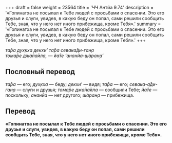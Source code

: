 +++
draft = false
weight = 23564
title = 'ЧЧ Антйа 9.74'
description = '«Гопинатха не посылал к Тебе людей с просьбами о спасении. Это его друзья и слуги, увидев, в какую беду он попал, сами решили сообщить Тебе, зная, что у него нет иного прибежища, кроме Тебя».'
summary = '«Гопинатха не посылал к Тебе людей с просьбами о спасении. Это его друзья и слуги, увидев, в какую беду он попал, сами решили сообщить Тебе, зная, что у него нет иного прибежища, кроме Тебя».'
+++

_та̄ра дух̣кха декхи’ та̄ра севака̄ди-ган̣а  
тома̄ре джа̄на̄ила, — йа̄те ‘ананйа-ш́аран̣а’_

## Пословный перевод

_та̄ра_ — его; _дух̣кха_ — беду; _декхи’_ — видя; _та̄ра_ — его; _севака_\-_а̄ди_\-_ган̣а_ — слуги и друзья; _тома̄ре_ _джа̄на̄ила_ — сообщили Тебе; _йа̄те_ — поскольку; _ананйа_ — нет другого; _ш́аран̣а_ — прибежища.

## Перевод

**«Гопинатха не посылал к Тебе людей с просьбами о спасении. Это его друзья и слуги, увидев, в какую беду он попал, сами решили сообщить Тебе, зная, что у него нет иного прибежища, кроме Тебя».**
